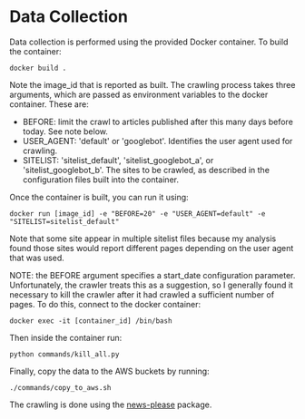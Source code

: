 # Data Collection

Data collection is performed using the provided Docker container.  To build the container:

    docker build .

Note the image_id that is reported as built.  The crawling process takes three arguments, which are passed as environment
variables to the docker container.  These are:

* BEFORE:  limit the crawl to articles published after this many days before today.  See note below. 
* USER_AGENT: 'default' or 'googlebot'.  Identifies the user agent used for crawling.
* SITELIST: 'sitelist_default', 'sitelist_googlebot_a', or 'sitelist_googlebot_b'.  The sites to be crawled, as described in the configuration files built into the container.

Once the container is built, you can run it using:

    docker run [image_id] -e "BEFORE=20" -e "USER_AGENT=default" -e "SITELIST=sitelist_default"

Note that some site appear in multiple sitelist files because my analysis found those sites would report different pages 
depending on the user agent that was used.  
 
NOTE: the BEFORE argument specifies a start_date configuration parameter.
Unfortunately, the crawler treats this as a suggestion, so I generally found it necessary to kill the crawler after it had
crawled a sufficient number of pages.  To do this, connect to the docker container:

    docker exec -it [container_id] /bin/bash
    
Then inside the container run:

    python commands/kill_all.py
    
Finally, copy the data to the AWS buckets by running:

    ./commands/copy_to_aws.sh
    
The crawling is done using the [news-please](https://github.com/fhamborg/news-please) package.
